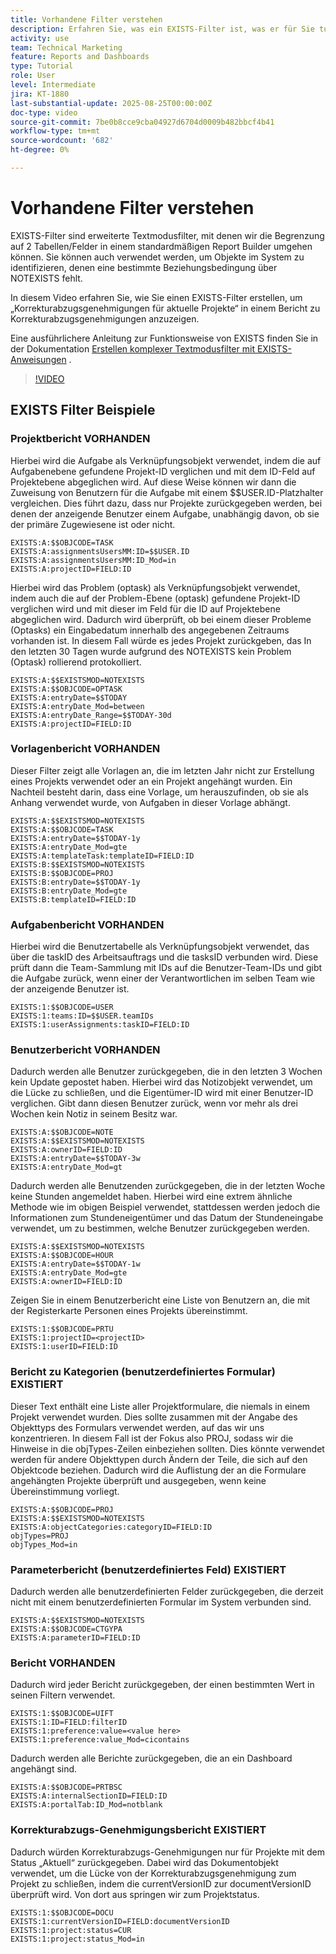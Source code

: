 ```yaml
---
title: Vorhandene Filter verstehen
description: Erfahren Sie, was ein EXISTS-Filter ist, was er für Sie tun kann und wie Sie einen Filter von Grund auf neu erstellen können. Außerdem sehen Sie viele nützliche Beispiele für EXISTS-Filter.
activity: use
team: Technical Marketing
feature: Reports and Dashboards
type: Tutorial
role: User
level: Intermediate
jira: KT-1880
last-substantial-update: 2025-08-25T00:00:00Z
doc-type: video
source-git-commit: 7be0b8cce9cba04927d6704d0009b482bbcf4b41
workflow-type: tm+mt
source-wordcount: '682'
ht-degree: 0%

---
```


# Vorhandene Filter verstehen

EXISTS-Filter sind erweiterte Textmodusfilter, mit denen wir die Begrenzung auf 2 Tabellen/Felder in einem standardmäßigen Report Builder umgehen können. Sie können auch verwendet werden, um Objekte im System zu identifizieren, denen eine bestimmte Beziehungsbedingung über NOTEXISTS fehlt.

In diesem Video erfahren Sie, wie Sie einen EXISTS-Filter erstellen, um „Korrekturabzugsgenehmigungen für aktuelle Projekte“ in einem Bericht zu Korrekturabzugsgenehmigungen anzuzeigen.

Eine ausführlichere Anleitung zur Funktionsweise von EXISTS finden Sie in der Dokumentation [Erstellen komplexer Textmodusfilter mit EXISTS-Anweisungen](https://experienceleague.adobe.com/de/docs/workfront/using/reporting/reports/text-mode/create-complex-text-mode-filters-using-exists-statements) .

>[!VIDEO](https://video.tv.adobe.com/v/3471212/?quality=12&learn=on&enablevpops&captions=ger)

## EXISTS Filter Beispiele

### Projektbericht VORHANDEN

Hierbei wird die Aufgabe als Verknüpfungsobjekt verwendet, indem die auf Aufgabenebene gefundene Projekt-ID verglichen und mit dem ID-Feld auf Projektebene abgeglichen wird. Auf diese Weise können wir dann die Zuweisung von Benutzern für die Aufgabe mit einem $$USER.ID-Platzhalter vergleichen. Dies führt dazu, dass nur Projekte zurückgegeben werden, bei denen der anzeigende Benutzer einem
Aufgabe, unabhängig davon, ob sie der primäre Zugewiesene ist oder nicht.

```
EXISTS:A:$$OBJCODE=TASK
EXISTS:A:assignmentsUsersMM:ID=$$USER.ID
EXISTS:A:assignmentsUsersMM:ID_Mod=in
EXISTS:A:projectID=FIELD:ID
```


Hierbei wird das Problem (optask) als Verknüpfungsobjekt verwendet, indem auch die auf der Problem-Ebene (optask) gefundene Projekt-ID verglichen wird und mit dieser im Feld für die ID auf Projektebene abgeglichen wird. Dadurch wird überprüft, ob bei einem dieser Probleme (Optasks) ein Eingabedatum innerhalb des angegebenen Zeitraums vorhanden ist. In diesem Fall würde es jedes Projekt zurückgeben, das
In den letzten 30 Tagen wurde aufgrund des NOTEXISTS kein Problem (Optask) rollierend protokolliert.

```
EXISTS:A:$$EXISTSMOD=NOTEXISTS
EXISTS:A:$$OBJCODE=OPTASK
EXISTS:A:entryDate=$$TODAY
EXISTS:A:entryDate_Mod=between
EXISTS:A:entryDate_Range=$$TODAY-30d
EXISTS:A:projectID=FIELD:ID
```

### Vorlagenbericht VORHANDEN

Dieser Filter zeigt alle Vorlagen an, die im letzten Jahr nicht zur Erstellung eines Projekts verwendet oder an ein Projekt angehängt wurden. Ein Nachteil besteht darin, dass eine Vorlage, um herauszufinden, ob sie als Anhang verwendet wurde, von Aufgaben in dieser Vorlage abhängt.

```
EXISTS:A:$$EXISTSMOD=NOTEXISTS
EXISTS:A:$$OBJCODE=TASK
EXISTS:A:entryDate=$$TODAY-1y
EXISTS:A:entryDate_Mod=gte
EXISTS:A:templateTask:templateID=FIELD:ID
EXISTS:B:$$EXISTSMOD=NOTEXISTS
EXISTS:B:$$OBJCODE=PROJ
EXISTS:B:entryDate=$$TODAY-1y
EXISTS:B:entryDate_Mod=gte
EXISTS:B:templateID=FIELD:ID
```

### Aufgabenbericht VORHANDEN

Hierbei wird die Benutzertabelle als Verknüpfungsobjekt verwendet, das über die taskID des Arbeitsauftrags und die tasksID verbunden wird. Diese prüft dann die Team-Sammlung mit IDs auf die Benutzer-Team-IDs und gibt die Aufgabe zurück, wenn einer der Verantwortlichen im selben Team wie der anzeigende Benutzer ist.

```
EXISTS:1:$$OBJCODE=USER
EXISTS:1:teams:ID=$$USER.teamIDs
EXISTS:1:userAssignments:taskID=FIELD:ID
```

### Benutzerbericht VORHANDEN

Dadurch werden alle Benutzer zurückgegeben, die in den letzten 3 Wochen kein Update gepostet haben. Hierbei wird das Notizobjekt verwendet, um die Lücke zu schließen, und die Eigentümer-ID wird mit einer Benutzer-ID verglichen. Gibt dann diesen Benutzer zurück, wenn vor mehr als drei Wochen kein Notiz in seinem Besitz war.

```
EXISTS:A:$$OBJCODE=NOTE
EXISTS:A:$$EXISTSMOD=NOTEXISTS
EXISTS:A:ownerID=FIELD:ID
EXISTS:A:entryDate=$$TODAY-3w
EXISTS:A:entryDate_Mod=gt
```

Dadurch werden alle Benutzenden zurückgegeben, die in der letzten Woche keine Stunden angemeldet haben. Hierbei wird eine extrem ähnliche Methode wie im obigen Beispiel verwendet, stattdessen werden jedoch die Informationen zum Stundeneigentümer und das Datum der Stundeneingabe verwendet, um zu bestimmen, welche Benutzer zurückgegeben werden.

```
EXISTS:A:$$EXISTSMOD=NOTEXISTS
EXISTS:A:$$OBJCODE=HOUR
EXISTS:A:entryDate=$$TODAY-1w
EXISTS:A:entryDate_Mod=gte
EXISTS:A:ownerID=FIELD:ID
```

Zeigen Sie in einem Benutzerbericht eine Liste von Benutzern an, die mit der Registerkarte Personen eines Projekts übereinstimmt.

```
EXISTS:1:$$OBJCODE=PRTU
EXISTS:1:projectID=<projectID>
EXISTS:1:userID=FIELD:ID
```

### Bericht zu Kategorien (benutzerdefiniertes Formular) EXISTIERT

Dieser Text enthält eine Liste aller Projektformulare, die niemals in einem Projekt verwendet wurden. Dies sollte zusammen mit der Angabe des Objekttyps des Formulars verwendet werden, auf das wir uns konzentrieren. In diesem Fall ist der Fokus also PROJ, sodass wir die Hinweise in die objTypes-Zeilen einbeziehen sollten. Dies könnte verwendet werden
für andere Objekttypen durch Ändern der Teile, die sich auf den Objektcode beziehen. Dadurch wird die Auflistung der an die Formulare angehängten Projekte überprüft und ausgegeben, wenn keine Übereinstimmung vorliegt.

```
EXISTS:A:$$OBJCODE=PROJ
EXISTS:A:$$EXISTSMOD=NOTEXISTS
EXISTS:A:objectCategories:categoryID=FIELD:ID
objTypes=PROJ
objTypes_Mod=in
```

### Parameterbericht (benutzerdefiniertes Feld) EXISTIERT

Dadurch werden alle benutzerdefinierten Felder zurückgegeben, die derzeit nicht mit einem benutzerdefinierten Formular im System verbunden sind.

```
EXISTS:A:$$EXISTSMOD=NOTEXISTS
EXISTS:A:$$OBJCODE=CTGYPA
EXISTS:A:parameterID=FIELD:ID
```

### Bericht VORHANDEN

Dadurch wird jeder Bericht zurückgegeben, der einen bestimmten Wert in seinen Filtern verwendet.

```
EXISTS:1:$$OBJCODE=UIFT
EXISTS:1:ID=FIELD:filterID
EXISTS:1:preference:value=<value here>
EXISTS:1:preference:value_Mod=cicontains
```

Dadurch werden alle Berichte zurückgegeben, die an ein Dashboard angehängt sind.

```
EXISTS:A:$$OBJCODE=PRTBSC
EXISTS:A:internalSectionID=FIELD:ID
EXISTS:A:portalTab:ID_Mod=notblank
```

### Korrekturabzugs-Genehmigungsbericht EXISTIERT

Dadurch würden Korrekturabzugs-Genehmigungen nur für Projekte mit dem Status „Aktuell“ zurückgegeben. Dabei wird das Dokumentobjekt verwendet, um die Lücke von der Korrekturabzugsgenehmigung zum Projekt zu schließen, indem die currentVersionID zur documentVersionID überprüft wird. Von dort aus springen wir zum Projektstatus.

```
EXISTS:1:$$OBJCODE=DOCU
EXISTS:1:currentVersionID=FIELD:documentVersionID
EXISTS:1:project:status=CUR
EXISTS:1:project:status_Mod=in
```
